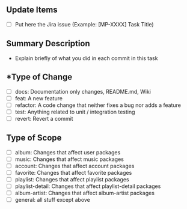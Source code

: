 ## Update Items
- [ ] Put here the Jira issue (Example: [MP-XXXX] Task Title)

## Summary Description
- Explain briefly of what you did in each commit in this task

## *Type of Change
- [ ] docs: Documentation only changes, README.md, Wiki
- [ ] feat: A new feature
- [ ] refactor: A code change that neither fixes a bug nor adds a feature
- [ ] test: Anything related to unit / integration testing
- [ ] revert: Revert a commit

## Type of Scope
- [ ] album: Changes that affect user packages
- [ ] music: Changes that affect music packages
- [ ] account: Changes that affect account packages
- [ ] favorite: Changes that affect favorite packages
- [ ] playlist: Changes that affect playlist packages
- [ ] playlist-detail: Changes that affect playlist-detail packages
- [ ] album-artist: Changes that affect album-artist packages
- [ ] general: all stuff except above
